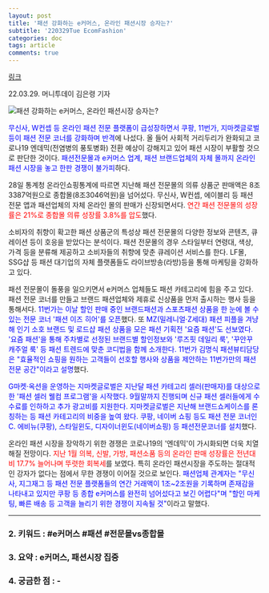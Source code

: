 ```yaml
---
layout: post
title: '패션 강화하는 e커머스, 온라인 패션시장 승자는?'
subtitle: '220329Tue EcomFashion'
categories: doc
tags: article
comments: true
---
```


[링크](https://news.mt.co.kr/mtview.php?no=2022032814282015497)

22.03.29. 머니투데이 김은령 기자 

![패션 강화하는 e커머스, 온라인 패션시장 승자는?](https://thumb.mt.co.kr/06/2022/03/2022032814282015497_3.jpg/dims/optimize/)

<span style="color:blue">무신사, W컨셉 등 온라인 패션 전문 플랫폼이 급성장하면서 쿠팡, 11번가, 지마켓글로벌 등이 패션 전문 코너를 강화하며 반격</span>에 나섰다. 올 들어 사회적 거리두리가 완화되고 코로나19 엔데믹(전염병의 풍토병화) 전환 예상이 강해지고 있어 패션 시장이 부활할 것으로 판단한 것이다. <span style="color:blue">패션전문몰과 e커머스 업계, 패션 브랜드업체의 자체 몰까지 온라인 패션 시장을 놓고 한판 경쟁이 불가피</span>하다.

28일 통계청 온라인쇼핑통계에 따르면 지난해 패션 전문몰의 의류 상품군 판매액은 8조3387억원으로 종합몰(8조3046억원)을 넘어섰다. 무신사, W컨셉, 에이블리 등 패션 전문 앱과 패션업체의 자체 온라인 몰의 판매가 신장되면서다. <span style="color:red">연간 패션 전문몰의 성장률은 21%로 종합몰 의류 성장률 3.8%를 압도</span>했다.

소비자의 취향이 확고한 패션 상품군의 특성상 패션 전문몰의 다양한 정보와 콘텐츠, 큐레이션 등이 호응을 받았다는 분석이다. 패션 전문몰의 경우 스타일부터 연령대, 색상, 가격 등을 분류해 제공하고 소비자들의 취향에 맞춘 큐레이션 서비스를 한다. LF몰, SSG샵 등 패션 대기업의 자체 플랫폼들도 라이브방송(라방)등을 통해 마케팅을 강화하고 있다.

패션 전문몰이 돌풍을 일으키면서 e커머스 업체들도 패션 카테고리에 힘을 주고 있다. 패션 전문 코너를 만들고 브랜드 패션업체와 제휴로 신상품을 먼저 출시하는 행사 등을 통해서다. <span style="color:blue">11번가는 이날 할인 판매 중인 브랜드패션과 스포츠패션 상품을 한 눈에 볼 수 있는 전문 코너 '패션 이즈 히어'를 오픈</span>했다. 또 <span style="color:blue">MZ(밀레니얼·Z세대) 패션 피플을 겨냥해 인기 소호 브랜드 및 로드샵 패션 상품을 모은 패션 기획전 '요즘 패션'도 선보였다. '요즘 패션'을 통해 주차별로 선정된 브랜드별 할인정보와 '루즈핏 데일리 룩', '꾸안꾸 캐주얼 룩' 등 패션 트렌드에 맞춘 코디법을 함께 소개한다. 11번가 김명식 패션뷰티담당은 "효율적인 쇼핑을 원하는 고객들이 선호할 행사와 상품을 제안하는 11번가만의 패션 전문 공간"이라고 설명</span>했다.

<span style="color:blue">G마켓·옥션을 운영하는 지마켓글로벌은 지난달 패션 카테고리 셀러(판매자)를 대상으로 한 '패션 셀러 웰컴 프로그램'을 시작했다. 9월말까지 진행되며 신규 패션 셀러들에게 수수료를 인하하고 추가 광고비를 지원한다. 지마켓글로벌은 지난해 브랜드쇼케이스를 론칭하는 등 패션 카테고리의 비중을 높여 왔다. 쿠팡, 네이버 쇼핑 등도 패션 전문 코너인 C. 에비뉴(쿠팡), 스타일윈도, 디자이너윈도(네이버쇼핑) 등 패션전문코너를 설치</span>했다.

온라인 패션 시장을 장악하기 위한 경쟁은 코로나19의 '엔데믹'이 가시화되면 더욱 치열해질 전망이다. <span style="color:red">지난 1월 의복, 신발, 가방, 패션소품 등의 온라인 판매 성장률은 전년대비 17.7% 늘어나며 뚜렷한 회복세</span>를 보였다. 특히 온라인 패션시장을 주도하는 절대적인 강자가 없다는 점에서 무한 경쟁이 이어질 것으로 보인다. <span style="color:blue">패션업체 관계자는 "무신사, 지그재그 등 패션 전문 플랫폼들의 연간 거래액이 1조~2조원을 기록하며 존재감을 나타내고 있지만 쿠팡 등 종합 e커머스를 완전히 넘어섰다고 보긴 어렵다"며 "할인 마케팅, 빠른 배송 등 고객을 늘리기 위한 경쟁이 지속될 것"</span>이라고 말했다.

* * *

### 2. 키워드 : \#e커머스 \#패션 \#전문몰vs종합몰
### 3. 요약 : e커머스, 패션시장 집중
### 4. 궁금한 점 : -